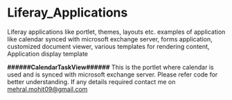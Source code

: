 # Liferay_Applications
Liferay applications like portlet, themes, layouts etc. examples of application like calendar synced with microsoft exchange server, forms application, customized document viewer, various templates for rendering content, Application display template

<b>######CalendarTaskView######</b>
This is the portlet where calendar is used and is synced with microsoft exchange server. Please refer code for better understanding. If any details required contact me on mehral.mohit09@gmail.com
